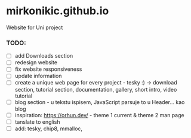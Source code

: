 # mirkonikic.github.io
Website for Uni project

### TODO:
- [ ] add Downloads section
- [ ] redesign website
- [ ] fix website responsiveness
- [ ] update information
- [ ] create a unique web page for every project - tesky :) -> download section, tutorial section, documentation, gallery, short intro, video tutorial
- [ ] blog section - u tekstu ispisem, JavaScript parsuje to u Header... kao blog
- [ ] inspiration: https://orhun.dev/ - theme 1 current & theme 2 man page
- [ ] tanslate to english
- [ ] add: tesky, chip8, mmalloc, 
